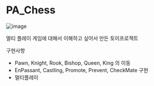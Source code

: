 # PA_Chess

![image](https://github.com/Sagida2514/PA_Chess/assets/90020964/35886a41-6148-4177-8c0e-8189f8856356)

멀티 플레이 게임에 대해서 이해하고 싶어서 만든 토이프로젝트

구현사항
- Pawn, Knight, Rook, Bishop, Queen, King 의 이동
- EnPassant, Castling,  Promote, Prevent, CheckMate 구현
- 멀티플레이

